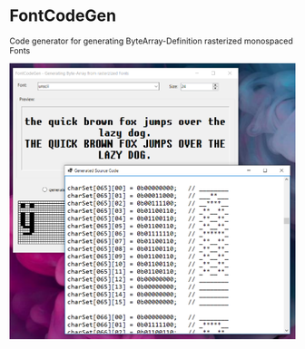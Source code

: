 # FontCodeGen
Code generator for generating ByteArray-Definition rasterized monospaced Fonts

![Screenshot](FontCodeGen.png)
